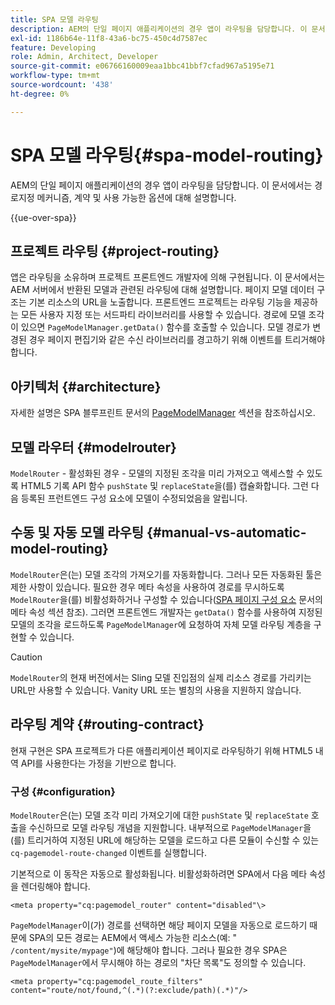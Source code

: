 ```yaml
---
title: SPA 모델 라우팅
description: AEM의 단일 페이지 애플리케이션의 경우 앱이 라우팅을 담당합니다. 이 문서에서는 경로지정 메커니즘, 계약 및 사용 가능한 옵션에 대해 설명합니다.
exl-id: 1186b64e-11f8-43a6-bc75-450c4d7587ec
feature: Developing
role: Admin, Architect, Developer
source-git-commit: e06766160009eaa1bbc41bbf7cfad967a5195e71
workflow-type: tm+mt
source-wordcount: '438'
ht-degree: 0%

---
```


# SPA 모델 라우팅{#spa-model-routing}

AEM의 단일 페이지 애플리케이션의 경우 앱이 라우팅을 담당합니다. 이 문서에서는 경로지정 메커니즘, 계약 및 사용 가능한 옵션에 대해 설명합니다.

{{ue-over-spa}}

## 프로젝트 라우팅 {#project-routing}

앱은 라우팅을 소유하며 프로젝트 프론트엔드 개발자에 의해 구현됩니다. 이 문서에서는 AEM 서버에서 반환된 모델과 관련된 라우팅에 대해 설명합니다. 페이지 모델 데이터 구조는 기본 리소스의 URL을 노출합니다. 프론트엔드 프로젝트는 라우팅 기능을 제공하는 모든 사용자 지정 또는 서드파티 라이브러리를 사용할 수 있습니다. 경로에 모델 조각이 있으면 `PageModelManager.getData()` 함수를 호출할 수 있습니다. 모델 경로가 변경된 경우 페이지 편집기와 같은 수신 라이브러리를 경고하기 위해 이벤트를 트리거해야 합니다.

## 아키텍처 {#architecture}

자세한 설명은 SPA 블루프린트 문서의 [PageModelManager](blueprint.md#pagemodelmanager) 섹션을 참조하십시오.

## 모델 라우터 {#modelrouter}

`ModelRouter` - 활성화된 경우 - 모델의 지정된 조각을 미리 가져오고 액세스할 수 있도록 HTML5 기록 API 함수 `pushState` 및 `replaceState`을(를) 캡슐화합니다. 그런 다음 등록된 프런트엔드 구성 요소에 모델이 수정되었음을 알립니다.

## 수동 및 자동 모델 라우팅 {#manual-vs-automatic-model-routing}

`ModelRouter`은(는) 모델 조각의 가져오기를 자동화합니다. 그러나 모든 자동화된 툴은 제한 사항이 있습니다. 필요한 경우 메타 속성을 사용하여 경로를 무시하도록 `ModelRouter`을(를) 비활성화하거나 구성할 수 있습니다([SPA 페이지 구성 요소](page-component.md) 문서의 메타 속성 섹션 참조). 그러면 프론트엔드 개발자는 `getData()` 함수를 사용하여 지정된 모델의 조각을 로드하도록 `PageModelManager`에 요청하여 자체 모델 라우팅 계층을 구현할 수 있습니다.

>[!CAUTION]
>
>`ModelRouter`의 현재 버전에서는 Sling 모델 진입점의 실제 리소스 경로를 가리키는 URL만 사용할 수 있습니다. Vanity URL 또는 별칭의 사용을 지원하지 않습니다.

## 라우팅 계약 {#routing-contract}

현재 구현은 SPA 프로젝트가 다른 애플리케이션 페이지로 라우팅하기 위해 HTML5 내역 API를 사용한다는 가정을 기반으로 합니다.

### 구성 {#configuration}

`ModelRouter`은(는) 모델 조각 미리 가져오기에 대한 `pushState` 및 `replaceState` 호출을 수신하므로 모델 라우팅 개념을 지원합니다. 내부적으로 `PageModelManager`을(를) 트리거하여 지정된 URL에 해당하는 모델을 로드하고 다른 모듈이 수신할 수 있는 `cq-pagemodel-route-changed` 이벤트를 실행합니다.

기본적으로 이 동작은 자동으로 활성화됩니다. 비활성화하려면 SPA에서 다음 메타 속성을 렌더링해야 합니다.

```
<meta property="cq:pagemodel_router" content="disabled"\>
```

`PageModelManager`이(가) 경로를 선택하면 해당 페이지 모델을 자동으로 로드하기 때문에 SPA의 모든 경로는 AEM에서 액세스 가능한 리소스(예: &quot; `/content/mysite/mypage"`)에 해당해야 합니다. 그러나 필요한 경우 SPA은 `PageModelManager`에서 무시해야 하는 경로의 &quot;차단 목록&quot;도 정의할 수 있습니다.

```
<meta property="cq:pagemodel_route_filters" content="route/not/found,^(.*)(?:exclude/path)(.*)"/>
```
